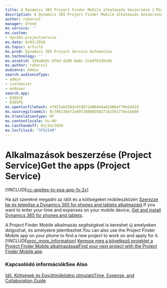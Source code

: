 ```yaml
---
title: A Dynamics 365 Project Finder Mobile alkalmazás beszerzése | MicrosoftDocs
description: A Dynamics 365 Project Finder Mobile alkalmazás beszerzése
author: ruhercul
manager: kfend
ms.service: ''
ms.custom:
- dyn365-projectservice
ms.date: 8/03/2018
ms.topic: article
ms.prod: Dynamics 365 Project Service Automation
ms.technology: ''
ms.assetid: 33ba0b9c-d76d-4209-8a0c-2cb8f6330c6b
ms.author: ruhercul
audience: Admin
search.audienceType:
- admin
- customizer
- enduser
search.app:
- D365CE
- D365PS
ms.openlocfilehash: ef921eb550dc019872406444a62d8bef70e5441d
ms.sourcegitcommit: 8c786230ef2a497280885b827162561776e2eb00
ms.translationtype: HT
ms.contentlocale: hu-HU
ms.lasthandoff: 03/24/2020
ms.locfileid: "3752149"
---
```

# <a name="get-the-apps-project-service"></a><span data-ttu-id="8c712-103">Alkalmazások beszerzése (Project Service)</span><span class="sxs-lookup"><span data-stu-id="8c712-103">Get the apps (Project Service)</span></span>

[!INCLUDE[cc-applies-to-psa-app-1x-2x](../includes/cc-applies-to-psa-app-1x-2x.md)]

<span data-ttu-id="8c712-104">Ha azt szeretné megadni az időt és a költségeket mobileszközén [Szerezze be és telepítse a Dynamics 365 for phones and tablets alkalmazást](../mobile-app/dynamics-365-phones-tablets-users-guide.md).</span><span class="sxs-lookup"><span data-stu-id="8c712-104">If you want to enter your time and expenses on your mobile device, [Get and install Dynamics 365 for phones and tablets](../mobile-app/dynamics-365-phones-tablets-users-guide.md).</span></span>  
  
 <span data-ttu-id="8c712-105">A Project Finder Mobile alkalmazás segítségével is kereshet új amelyeken dolgozhat, és amelyekre jelentkezhet.</span><span class="sxs-lookup"><span data-stu-id="8c712-105">You can also use the Project Finder Mobile app on your phone to find a new project to work on and apply for it.</span></span> [!INCLUDE[proc_more_information](../includes/proc-more-information.md)] <span data-ttu-id="8c712-106">[Keresse meg a következő projektet a Project Finder Mobile alkalmazással](../project-service/find-next-project-finder-mobile-app.md)</span><span class="sxs-lookup"><span data-stu-id="8c712-106">[Find your next project with the Project Finder Mobile app](../project-service/find-next-project-finder-mobile-app.md)</span></span> 
  
### <a name="see-also"></a><span data-ttu-id="8c712-107">Kapcsolódó információk</span><span class="sxs-lookup"><span data-stu-id="8c712-107">See Also</span></span>  
 [<span data-ttu-id="8c712-108">Idő, Költségek és Együttműködési útmutató</span><span class="sxs-lookup"><span data-stu-id="8c712-108">Time, Expense, and Collaboration Guide</span></span>](../project-service/time-expense-collaboration-guide.md)
